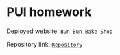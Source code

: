 # PUI homework

Deployed website: [`Bun Bun Bake Shop`](https://isabelleheng.github.io/pui-homework)

Repository link: [`Repository`](https://github.com/isabelleheng25/pui-homework.git)
